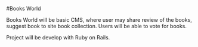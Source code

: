 #Books World

Books World will be basic CMS, where user may share review of the books, suggest book to site book collection. Users will be able to vote for books.

Project will be develop with Ruby on Rails.

